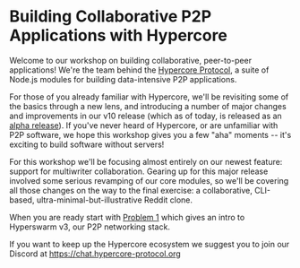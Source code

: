# Building Collaborative P2P Applications with Hypercore

Welcome to our workshop on building collaborative, peer-to-peer applications! We're the team behind the [Hypercore Protocol](https://hypercore-protocol.org), a suite of Node.js modules for building data-intensive P2P applications.

For those of you already familiar with Hypercore, we'll be revisiting some of the basics through a new lens, and introducing a number of major changes and improvements in our v10 release (which as of today, is released as an [alpha release](https://github.com/hypercore-protocol/hypercore-next)). If you've never heard of Hypercore, or are unfamiliar with P2P software, we hope this workshop gives you a few "aha" moments -- it's exciting to build software without servers!

For this workshop we'll be focusing almost entirely on our newest feature: support for multiwriter collaboration. Gearing up for this major release involved some serious revamping of our core modules, so we'll be covering all those changes on the way to the final exercise: a collaborative, CLI-based, ultra-minimal-but-illustrative Reddit clone.

When you are ready start with [Problem 1](https://github.com/hypercore-protocol/p2p-multiwriter-with-autobase/tree/main/problems/01) which gives an intro to Hyperswarm v3, our P2P networking stack.

If you want to keep up the Hypercore ecosystem we suggest you to join our Discord at https://chat.hypercore-protocol.org
